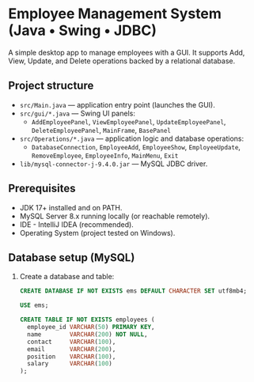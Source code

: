 # Employee Management System (Java • Swing • JDBC)

A simple desktop app to manage employees with a GUI. It supports Add, View, Update, and Delete operations backed by a relational database.

## Project structure

- `src/Main.java` — application entry point (launches the GUI).
- `src/gui/*.java` — Swing UI panels:
  - `AddEmployeePanel`, `ViewEmployeePanel`, `UpdateEmployeePanel`, `DeleteEmployeePanel`, `MainFrame`, `BasePanel`
- `src/Operations/*.java` — application logic and database operations:
  - `DatabaseConnection`, `EmployeeAdd`, `EmployeeShow`, `EmployeeUpdate`, `RemoveEmployee`, `EmployeeInfo`, `MainMenu`, `Exit`
- `lib/mysql-connector-j-9.4.0.jar` — MySQL JDBC driver.


## Prerequisites

- JDK 17+ installed and on PATH.
- MySQL Server 8.x running locally (or reachable remotely).
- IDE - IntelliJ IDEA (recommended).
- Operating System (project tested on Windows).

## Database setup (MySQL)

1. Create a database and table:
   ```sql
   CREATE DATABASE IF NOT EXISTS ems DEFAULT CHARACTER SET utf8mb4;

   USE ems;

   CREATE TABLE IF NOT EXISTS employees (
     employee_id VARCHAR(50) PRIMARY KEY,
     name        VARCHAR(200) NOT NULL,
     contact     VARCHAR(100),
     email       VARCHAR(200),
     position    VARCHAR(100),
     salary      VARCHAR(100)
   );